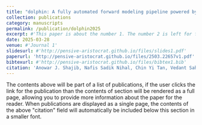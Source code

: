 ```yaml
---
title: "dolphin: A fully automated forward modeling pipeline powered by artificial intelligence for galaxy-scale strong lenses"
collection: publications
category: manuscripts
permalink: /publication/dolphin2025
excerpt: #'This paper is about the number 1. The number 2 is left for future work.'
date: 2025-03-28
venue: #'Journal 1'
slidesurl: #'http://pensive-aristocrat.github.io/files/slides1.pdf'
paperurl: 'http://pensive-aristocrat.github.io/files/2503.22657v1.pdf'
bibtexurl: #'http://pensive-aristocrat.github.io/files/bibtex1.bib'
citation: 'Anowar J. Shajib, Nafis Sadik Nihal, Chin Yi Tan, Vedant Sahu, Simon Birrer, Tommaso Treu, Joshua Frieman. (2025). "dolphin: A fully automated forward modeling pipeline powered by artificial intelligence for galaxy-scale strong lenses." arXiv preprint arXiv:2503.22657. '
---
```

The contents above will be part of a list of publications, if the user clicks the link for the publication than the contents of section will be rendered as a full page, allowing you to provide more information about the paper for the reader. When publications are displayed as a single page, the contents of the above "citation" field will automatically be included below this section in a smaller font.

